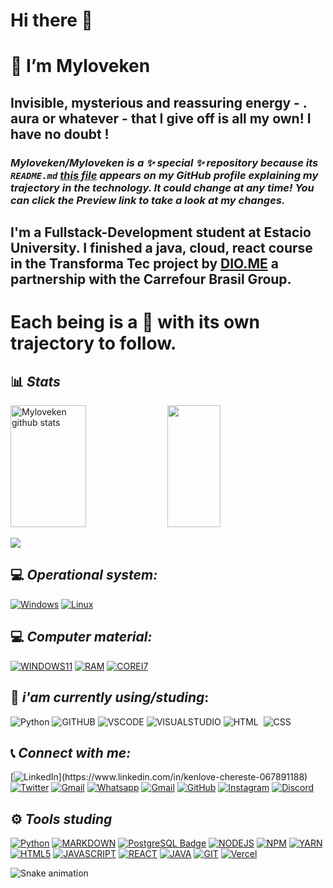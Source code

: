 # Hi there 👋
# 👋 I’m Myloveken
## Invisible, mysterious and reassuring energy - . aura or whatever - that I give off is all my own! I have no doubt !

### _Myloveken/Myloveken is a ✨ special ✨ repository because its `README.md` [this file](https://github.com/Myloveken/Myloveken/edit/main/README.md) appears on my GitHub profile explaining my trajectory in the technology. It could change at any time! You can click the Preview link to take a look at my changes._

## I'm a Fullstack-Development student at Estacio University. I finished a java, cloud, react course in the Transforma Tec project by [DIO.ME](https://web.dio.me/users/cherestek?tab=skills) a partnership with the Carrefour Brasil Group.

# Each being is a 🌟 with its own trajectory to follow.

## 📊 **_Stats_**

<img width="49%" height="195px" src="https://github-readme-stats-sigma-five.vercel.app/api?username=Myloveken&show_icons=true&count_private=true&hide_border=true&title_color=00b3ff&icon_color=00b4ff&text_color=c9d1d9&bg_color=0d1117" alt="Myloveken github stats" /> <img width="41%" height="195px" src="https://github-readme-stats-sigma-five.vercel.app/api/top-langs/?username=bastndev&layout=compact&hide_border=true&title_color=00b3ff&text_color=00b4ff&bg_color=0d1117" />
</div> 

  <!--Sneek Myloveken-->
![](https://github.com/Myloveken/Myloveken/raw/output/github-contribution-grid-snake.svg)
 <!---------------------------------------------------------------------------------------------------------------> 
  <table style="width:100%",>
 

  ## 💻 **_Operational system:_**
  
   [![Windows](https://img.shields.io/badge/Windows-0078D6?style=for-the-badge&logo=windows&logoColor=white)](https://github.com/Myloveken)
  [![Linux](https://img.shields.io/badge/Linux-yellow?style=for-the-badge&logo=linux&logoColor=white)](https://github.com/Myloveken)
  
  ## 💻 **_Computer material:_**
  
  [![WINDOWS11](https://img.shields.io/badge/windows-%230078D6.svg?&style=for-the-badge&logo=windows&logoColor=#C21E56)](https://github.com/Myloveken)
  [![RAM](https://img.shields.io/badge/RAM-32GB-%230071C5.svg?&style=for-the-badge&logoColor=#C21E56)](https://github.com/Myloveken)
  [![COREI7](https://img.shields.io/badge/Intel-Core_i7_10th-0071C5?style=for-the-badge&logo=intel&logoColor=#C21E56)](https://github.com/Myloveken)
 
   ## 🎯 **_i'am currently using/studing_:**
   
  ![Python](https://img.shields.io/badge/Python-14354C?style=for-the-badge&logo=python&logoColor=#C21E56)
  ![GITHUB](https://img.shields.io/badge/GITHUB-000000?style=for-the-badge&logo=github&logoColor=#C21E56)
  ![VSCODE](https://img.shields.io/badge/VS_CODE-007ACC?style=for-the-badge&logo=visual-studio-code&logoColor=#C21E56)
  ![VISUALSTUDIO](https://img.shields.io/badge/VISUAL_STUDIO-7733FF?style=for-the-badge&logo=visual-studio&logoColor=#C21E56)
  ![HTML](https://img.shields.io/badge/-HTML-ECE2FB?style=for-the-badge&logo=HTML5)&nbsp;
  ![CSS](https://img.shields.io/badge/-CSS-ECE2FB?style=for-the-badge&logo=CSS3&logoColor=#C21E56)&nbsp;
  
 ## 📞 **_Connect with me:_**
 
 [![LinkedIn](https://img.shields.io/badge/-LinkedIn-020114?style=for-the-badge&amp;logo=linkedin&amp;logoColor=EBD03E&amp;color:#C21E56")](https://www.linkedin.com/in/kenlove-chereste-067891188)
 [![Twitter](https://img.shields.io/badge/twitter-1DA1F2.svg?style=for-the-badge&logo=twitter&logoColor=EBD03E&amp;color:#C21E56)](https://twitter.com/MYLOVEKENN_)
 [![Gmail](https://img.shields.io/badge/Microsoft_Outlook-0078D4?style=for-the-badge&logo=microsoft-outlook&logoColor=EBD03E&amp;color:#C21E56)](mailto:kenlovechereste@outlook.fr?subject=[GitHub]%20Acabei%20de%20ver%20o%20seu%20GitHub)
  [![Whatsapp](https://img.shields.io/badge/-Whatsapp-4AC959?style=for-the-badge&logo=whatsapp&logoColor=EBD03E&amp;color:whrite)](https://wa.me/qr/PBJIQHCY4EEXO1)
[![Gmail](https://img.shields.io/badge/-Gmail-FF0000?style=for-the-badge&labelColor=FF0000&logo=gmail&logoColor=EBD03E&amp;color:#C21E56)](mailto:cherestek@gmail.com?subject=[GitHub]%20Acabei%20de%20ver%20o%20seu%20GitHub)
 [![GitHub](https://img.shields.io/badge/Github-100000?style=for-the-badge&logo=github&logoColor=EBD03E&amp;color:#C21E56)](https://github.com/Myloveken)
 [![Instagram](https://img.shields.io/badge/-Instagram-%23E4405F?style=for-the-badge&logo=instagram&logoColor=EBD03E&amp;color:#967117)](https://www.instagram.com/myloveken26/)
[![Discord](https://img.shields.io/badge/Discord-7289DA?style=for-the-badge&logo=discord&logoColor=EBD03E&amp;color:#C21E56)](https://discord.com/channels/@me) 
 
 ## ⚙ **_Tools studing_**
 
 [![Python](https://img.shields.io/badge/Python-14354C?style=for-the-badge&logo=python&logoColor=white)](https://github.com/Myloveken)
 [![MARKDOWN](https://img.shields.io/badge/Markdown-000000?style=for-the-badge&logo=markdown&logoColor=white)](https://github.com/Myloveken)
 [![PostgreSQL Badge](https://img.shields.io/badge/PostgreSQL-4169E1?logo=postgresql&logoColor=fff&style=for-the-badge)](https://github.com/Myloveken)
 [![NODEJS](https://img.shields.io/badge/Node.js-339933?style=for-the-badge&logo=nodedotjs&logoColor=white)](https://github.com/Myloveken)
 [![NPM](https://img.shields.io/badge/npm-CB3837?style=for-the-badge&logo=npm&logoColor=white)](https://github.com/Myloveken)
 [![YARN](https://img.shields.io/badge/Yarn-2C8EBB?style=for-the-badge&logo=yarn&logoColor=white)](https://github.com/Myloveken)
 [![HTML5](https://img.shields.io/badge/HTML5-E34F26?style=for-the-badge&logo=html5&logoColor=white)](https://github.com/Myloveken)
 [![JAVASCRIPT](https://img.shields.io/badge/JavaScript-323330?style=for-the-badge&logo=javascript&logoColor=F7DF1E)](https://github.com/Myloveken)
 [![REACT](https://img.shields.io/badge/React-20232A?style=for-the-badge&logo=react&logoColor=61DAFB)](https://github.com/Myloveken)
 [![JAVA](https://img.shields.io/badge/Java-ED8B00?style=for-the-badge&logo=java&logoColor=white)](https://github.com/Myloveken)
 [![GIT](https://img.shields.io/badge/GIT-E44C30?style=for-the-badge&logo=git&logoColor=white)](https://github.com/Myloveken)
 [![Vercel](https://img.shields.io/badge/Vercel-000000?style=for-the-badge&logo=vercel&logoColor=white)](https://github.com/Myloveken)
  <div> 
 
  ![Snake animation](https://github.com/Myloveken/Myloveken/blob/output/github-contribution-grid-snake.svg) 
 
</div>

<!-- <p align="center">
  <a href="https://lucasrmagalhaes.github.io/snake-js/">
    <img 
         src="https://github.com/lucasrmagalhaes/snake-js/blob/master/img/snake.gif?raw=true" 
         alt="Snake Game" 
    />
  </a>
  <br />
</p> -->

  </div>
  
